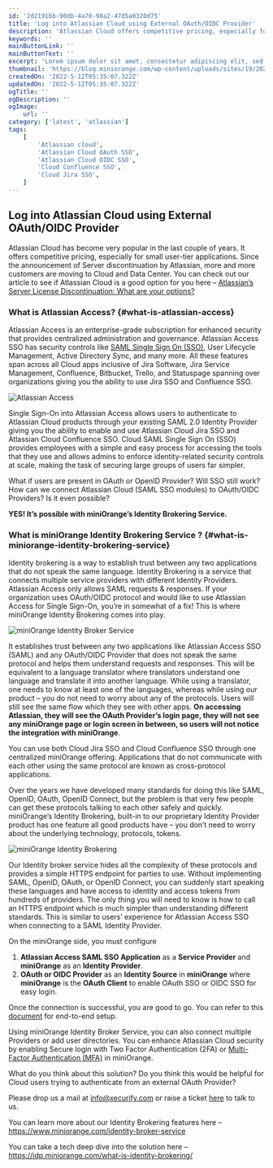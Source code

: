 ```yaml
---
id: '2d2191bb-90db-4a70-98a2-47d5a0320d75'
title: 'Log into Atlassian Cloud using External OAuth/OIDC Provider'
description: 'Atlassian Cloud offers competitive pricing, especially for small user-tiers. Here comes Atlassian Access an enterprise-grade subscription for your SSO needs.'
keywords: ''
mainButtonLink: ''
mainButtonText: ''
excerpt: 'Lorem ipsum dolor sit amet, consectetur adipiscing elit, sed do eiusmod tempor incididunt ut labore et dolore magna aliqua. Praesent elementum facilisis leo vel fringilla est ullamcorper eget. At imperdiet dui accumsan sit amet nulla facilities morbi tempus.'
thumbnail: 'https://blog.miniorange.com/wp-content/uploads/sites/19/2021/10/atlassian-access.webp'
createdOn: '2022-5-12T05:35:07.322Z'
updatedOn: '2022-5-12T05:35:07.322Z'
ogTitle: ''
ogDescription: ''
ogImage:
    url: ''
category: ['latest', 'atlassian']
tags:
    [
        'Atlassian cloud',
        'Atlassian Cloud OAuth SSO',
        'Atlassian Cloud OIDC SSO',
        'Cloud Confluence SSO',
        'Cloud Jira SSO',
    ]
---
```


## Log into Atlassian Cloud using External OAuth/OIDC Provider

Atlassian Cloud has become very popular in the last couple of years. It offers competitive pricing, especially for small user-tier applications. Since the announcement of Server discontinuation by Atlassian, more and more customers are moving to Cloud and Data Center. You can check out our article to see if Atlassian Cloud is a good option for you here – [Atlassian’s Server License Discontinuation: What are your options?](https://community.atlassian.com/t5/Atlassian-Cloud-Migration/Atlassian-s-Server-License-Discontinuation-What-are-your-options/ba-p/1635739#)

### What is Atlassian Access? {#what-is-atlassian-access}

Atlassian Access is an enterprise-grade subscription for enhanced security that provides centralized administration and governance. Atlassian Access SSO has security controls like [SAML Single Sign On (SSO)](https://www.atlassian.com/software/access/guide/elements/single-sign-on#how-it-works), User Lifecycle Management, Active Directory Sync, and many more. All these features span across all Cloud apps inclusive of Jira Software, Jira Service Management, Confluence, Bitbucket, Trello, and Statuspage spanning over organizations giving you the ability to use Jira SSO and Confluence SSO.

![Atlassian Access](https://blog.miniorange.com/wp-content/uploads/sites/19/2021/10/atlassian-access.webp)

Single Sign-On into Atlassian Access allows users to authenticate to Atlassian Cloud products through your existing SAML 2.0 Identity Provider giving you the ability to enable and use Atlassian Cloud Jira SSO and Atlassian Cloud Confluence SSO. Cloud SAML Single Sign On (SSO) provides employees with a simple and easy process for accessing the tools that they use and allows admins to enforce identity-related security controls at scale, making the task of securing large groups of users far simpler.

What if users are present in OAuth or OpenID Provider? Will SSO still work? How can we connect Atlassian Cloud (SAML SSO modules) to OAuth/OIDC Providers? Is it even possible?

**YES! It’s possible with miniOrange’s Identity Brokering Service.**

### What is miniOrange Identity Brokering Service ? {#what-is-miniorange-identity-brokering-service}

Identity brokering is a way to establish trust between any two applications that do not speak the same language. Identity Brokering is a service that connects multiple service providers with different Identity Providers. Atlassian Access only allows SAML requests & responses. If your organization uses OAuth/OIDC protocol and would like to use Atlassian Access for Single Sign-On, you’re in somewhat of a fix! This is where miniOrange Identity Brokering comes into play.

![miniOrange Identity Broker Service](https://blog.miniorange.com/wp-content/uploads/sites/19/2021/10/identity-broker-service.webp)

It establishes trust between any two applications like Atlassian Access SSO (SAML) and any OAuth/OIDC Provider that does not speak the same protocol and helps them understand requests and responses. This will be equivalent to a language translator where translators understand one language and translate it into another language. While using a translator, one needs to know at least one of the languages, whereas while using our product – you do not need to worry about any of the protocols. Users will still see the same flow which they see with other apps. **On accessing Atlassian, they will see the OAuth Provider’s login page, they will not see any miniOrange page or login screen in between, so users will not notice the integration with miniOrange**.

You can use both Cloud Jira SSO and Cloud Confluence SSO through one centralized miniOrange offering. Applications that do not communicate with each other using the same protocol are known as cross-protocol applications.

Over the years we have developed many standards for doing this like SAML, OpenID, OAuth, OpenID Connect, but the problem is that very few people can get these protocols talking to each other safely and quickly. miniOrange’s Identity Brokering, built-in to our proprietary Identity Provider product has one feature all good products have – you don’t need to worry about the underlying technology, protocols, tokens.

![miniOrange Identity Brokering](https://blog.miniorange.com/wp-content/uploads/sites/19/2021/10/atlassian-miniorange-identity-brokering.webp)

Our Identity broker service hides all the complexity of these protocols and provides a simple HTTPS endpoint for parties to use. Without implementing SAML, OpenID, OAuth, or OpenID Connect, you can suddenly start speaking these languages and have access to identity and access tokens from hundreds of providers. The only thing you will need to know is how to call an HTTPS endpoint which is much simpler than understanding different standards. This is similar to users’ experience for Atlassian Access SSO when connecting to a SAML Identity Provider.

On the miniOrange side, you must configure

1. **Atlassian Access SAML SSO Application** as a **Service Provider** and **miniOrange** as an **Identity Provider**.
2. **OAuth or OIDC Provider** as an **Identity Source** in **miniOrange** where **miniOrange** is the **OAuth Client** to enable OAuth SSO or OIDC SSO for easy login.

Once the connection is successful, you are good to go. You can refer to this [document](https://idp.miniorange.com/what-is-identity-brokering/) for end-to-end setup.

Using miniOrange Identity Broker Service, you can also connect multiple Providers or add user directories. You can enhance Atlassian Cloud security by enabling Secure login with Two Factor Authentication (2FA) or [Multi-Factor Authentication (MFA)](https://idp.miniorange.com/what-is-identity-brokering/) in miniOrange.

What do you think about this solution? Do you think this would be helpful for Cloud users trying to authenticate from an external OAuth Provider?

Please drop us a mail at info@xecurify.com or raise a ticket [here](https://miniorange.atlassian.net/servicedesk/customer/portal/2) to talk to us.

You can learn more about our Identity Brokering features here – https://www.miniorange.com/identity-broker-service

You can take a tech deep dive into the solution here – https://idp.miniorange.com/what-is-identity-brokering/
